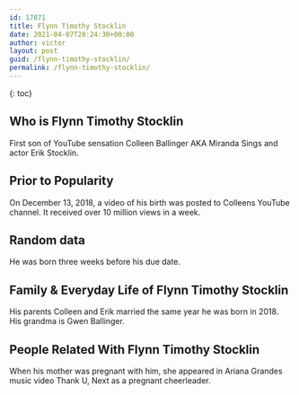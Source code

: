 ```yaml
---
id: 17871
title: Flynn Timothy Stocklin
date: 2021-04-07T20:24:30+00:00
author: victor
layout: post
guid: /flynn-timothy-stocklin/
permalink: /flynn-timothy-stocklin/
---
```



{: toc}


## Who is Flynn Timothy Stocklin



First son of YouTube sensation Colleen Ballinger AKA Miranda Sings and actor Erik Stocklin. 

                
                
                
## Prior to Popularity



On December 13, 2018, a video of his birth was posted to Colleens YouTube channel. It received over 10 million views in a week. 

                
                
                
## Random data



He was born three weeks before his due date. 

                
                
                
## Family & Everyday Life of Flynn Timothy Stocklin



His parents Colleen and Erik married the same year he was born in 2018. His grandma is Gwen Ballinger.

                
                
                
## People Related With Flynn Timothy Stocklin



When his mother was pregnant with him, she appeared in Ariana Grandes music video Thank U, Next as a pregnant cheerleader. 

                
              
            
          
          
          